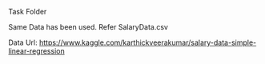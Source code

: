 Task Folder


Same Data has been used. Refer SalaryData.csv


Data Url: https://www.kaggle.com/karthickveerakumar/salary-data-simple-linear-regression
